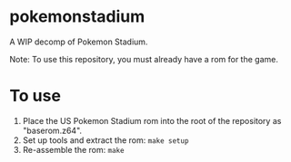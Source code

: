 # pokemonstadium
A WIP decomp of Pokemon Stadium. 

Note: To use this repository, you must already have a rom for the game.

# To use
1. Place the US Pokemon Stadium rom into the root of the repository as "baserom.z64".
2. Set up tools and extract the rom: `make setup`
3. Re-assemble the rom: `make`
